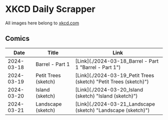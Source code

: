 # XKCD Daily Scrapper

All images here belong to [xkcd.com](https://xkcd.com "xkcd.com")

## Comics

| Date | Title | Link |
| ---- | ----- | ---- |
| 2024-03-18 | Barrel - Part 1 | [Link](./2024-03-18_Barrel - Part 1 "Barrel - Part 1") |
| 2024-03-19 | Petit Trees (sketch) | [Link](./2024-03-19_Petit Trees (sketch) "Petit Trees (sketch)") |
| 2024-03-20 | Island (sketch) | [Link](./2024-03-20_Island (sketch) "Island (sketch)") |
| 2024-03-21 | Landscape (sketch) | [Link](./2024-03-21_Landscape (sketch) "Landscape (sketch)") |